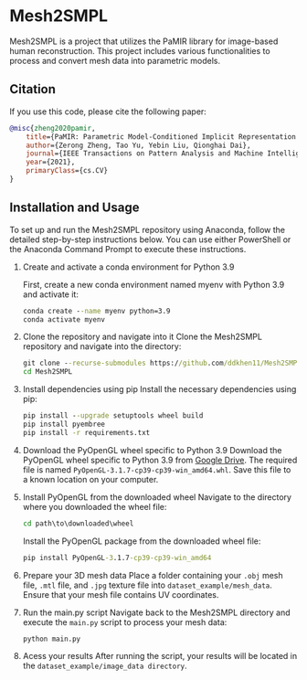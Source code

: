 # Mesh2SMPL

Mesh2SMPL is a project that utilizes the PaMIR library for image-based human reconstruction. This project includes various functionalities to process and convert mesh data into parametric models.

## Citation

If you use this code, please cite the following paper:

```bibtex
@misc{zheng2020pamir,
    title={PaMIR: Parametric Model-Conditioned Implicit Representation for Image-based Human Reconstruction},
    author={Zerong Zheng, Tao Yu, Yebin Liu, Qionghai Dai},
    journal={IEEE Transactions on Pattern Analysis and Machine Intelligence},
    year={2021},
    primaryClass={cs.CV}
}
```

## Installation and Usage
To set up and run the Mesh2SMPL repository using Anaconda, follow the detailed step-by-step instructions below. You can use either PowerShell or the Anaconda Command Prompt to execute these instructions.

1. Create and activate a conda environment for Python 3.9

    First, create a new conda environment named myenv with Python 3.9 and activate it:
    ```cmd
    conda create --name myenv python=3.9
    conda activate myenv
    ```

2. Clone the repository and navigate into it
    Clone the Mesh2SMPL repository and navigate into the directory:
    ```cmd
    git clone --recurse-submodules https://github.com/ddkhen11/Mesh2SMPL
    cd Mesh2SMPL
    ```

4. Install dependencies using pip
    Install the necessary dependencies using pip:
    ```cmd
    pip install --upgrade setuptools wheel build
    pip install pyembree
    pip install -r requirements.txt
    ```

6. Download the PyOpenGL wheel specific to Python 3.9
    Download the PyOpenGL wheel specific to Python 3.9 from [Google Drive](https://drive.google.com/drive/folders/1mz7faVsrp0e6IKCQh8MyZh-BcCqEGPwx). The required file is named `PyOpenGL-3.1.7-cp39-cp39-win_amd64.whl`. Save this file to a known location on your computer.

8. Install PyOpenGL from the downloaded wheel
    Navigate to the directory where you downloaded the wheel file:
    ```cmd
    cd path\to\downloaded\wheel
    ```
    Install the PyOpenGL package from the downloaded wheel file:
    ```cmd
    pip install PyOpenGL-3.1.7-cp39-cp39-win_amd64
    ```

6. Prepare your 3D mesh data
    Place a folder containing your `.obj` mesh file, `.mtl` file, and `.jpg` texture file into `dataset_example/mesh_data`. Ensure that your mesh file contains UV coordinates.

8. Run the main.py script
    Navigate back to the Mesh2SMPL directory and execute the `main.py` script to process your mesh data:
    ```cmd
    python main.py
    ```

8. Acess your results
    After running the script, your results will be located in the `dataset_example/image_data directory`.
